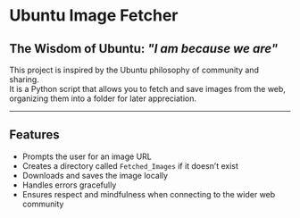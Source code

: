 # Ubuntu Image Fetcher

## The Wisdom of Ubuntu: *"I am because we are"*

This project is inspired by the Ubuntu philosophy of community and sharing.  
It is a Python script that allows you to fetch and save images from the web, organizing them into a folder for later appreciation.

---

## Features
- Prompts the user for an image URL  
- Creates a directory called `Fetched_Images` if it doesn’t exist  
- Downloads and saves the image locally  
- Handles errors gracefully  
- Ensures respect and mindfulness when connecting to the wider web community
